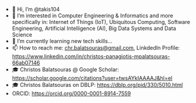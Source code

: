 - 👋 Hi, I’m @takis104
- 👀 I’m interested in Computer Engineering & Informatics and more specifically in: Internet of Things (IoT), Ubiquitous Computing, Software Engineering, Artificial Intelligence (AI), Big Data Systems and Data Science
- 🌱 I’m currently learning new tech skills...
- 📫 How to reach me: chr.balatsouras@gmail.com, LinkdedIn Profile: https://www.linkedin.com/in/christos-panagiotis-mpalatsouras-66ab07146
- 🎓 Christos Balatsouras @ Google Scholar: https://scholar.google.com/citations?user=twsAYkIAAAAJ&hl=el
- 🎓 Christos Balatsouras on DBLP: https://dblp.org/pid/330/5010.html
- ORCID: https://orcid.org/0000-0001-8914-7559

<!---
takis104/takis104 is a ✨ special ✨ repository because its `README.md` (this file) appears on your GitHub profile.
You can click the Preview link to take a look at your changes.
--->
